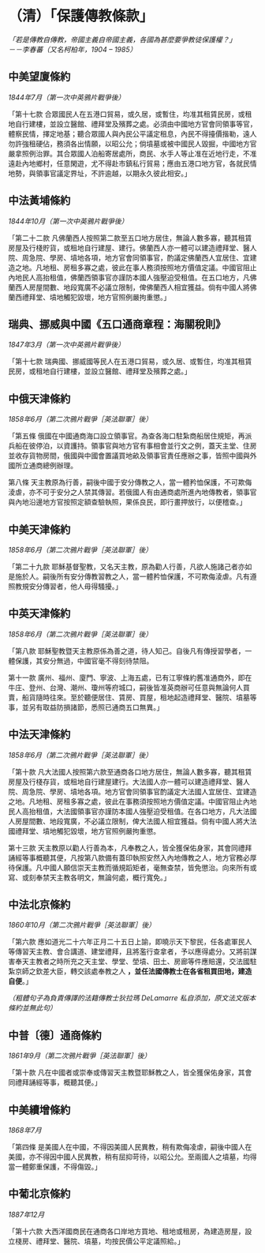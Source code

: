 # （清）「保護傳教條款」

*「若是傳教自傳教，帝國主義自帝國主義，各國為甚麼要爭教徒保護權？」  
－－李春蕃（又名柯柏年，1904 – 1985）*
 
## 中美望廈條約

*1844年7月（第一次中英鴉片戰爭後）*

「第十七款 合眾國民人在五港口貿易，或久居，或暫住，均准其租賃民房，或租地自行建樓，並設立醫館、禮拜堂及殯葬之處。必須由中國地方官會同領事等官，體察民情，擇定地基；聽合眾國人與內民公平議定租息，內民不得擡價揩勒，遠人勿許強租硬佔，務須各出情願，以昭公允；倘墳墓或被中國民人毀掘，中國地方官嚴拿照例治罪。其合眾國人泊船寄居處所，商民、水手人等止准在近地行走，不准遠赴內地鄉村，任意閑遊，尤不得赴市鎮私行貿易；應由五港口地方官，各就民情地勢，與領事官議定界址，不許逾越，以期永久彼此相安。」

## 中法黃埔條約

*1844年10月（第一次中英鴉片戰爭後）*

「第二十二款 凡佛蘭西人按照第二款至五口地方居住，無論人數多寡，聽其租賃房屋及行棧貯貨，或租地自行建屋、建行。佛蘭西人亦一體可以建造禮拜堂、醫人院、周急院、學房、墳地各項，地方官會同領事官，酌議定佛蘭西人宜居住、宜建造之地。凡地租、房租多寡之處，彼此在事人務須按照地方價值定議。中國官阻止內地民人高抬租值，佛蘭西領事官亦謹防本國人強壓迫受租值。在五口地方，凡佛蘭西人房屋間數、地段寬廣不必議立限制，俾佛蘭西人相宜獲益。倘有中國人將佛蘭西禮拜堂、墳地觸犯毀壞，地方官照例嚴拘重懲。」

## 瑞典、挪威與中國《五口通商章程：海關稅則》

*1847年3月（第一次中英鴉片戰爭後）*

「第十七款 瑞典國、挪威國等民人在五港口貿易，或久居、或暫住，均准其租賃民房，或租地自行建樓，並設立醫館、禮拜堂及殯葬之處。」

## 中俄天津條約

*1858年6月（第二次鴉片戰爭［英法聯軍］後）*

「第五條 俄國在中國通商海口設立領事官。為查各海口駐紮商船居住規矩，再派兵船在彼停泊，以資護持。領事官與地方官有事相會並行文之例，蓋天主堂、住房並收存貨物房間，俄國與中國會置議買地畝及領事官責任應辦之事，皆照中國與外國所立通商總例辦理。

第八條 天主教原為行善，嗣後中國于安分傳教之人，當一體矜恤保護，不可欺侮淩虐，亦不可于安分之人禁其傳習。若俄國人有由通商處所進內地傳教者，領事官與內地沿邊地方官按照定額查驗執照，果係良民，即行畫押放行，以便稽查。」

## 中美天津條約

*1858年6月（第二次鴉片戰爭［英法聯軍］後）*

「第二十九款 耶穌基督聖教，又名天主教，原為勸人行善，凡欲人施諸己者亦如是施於人。嗣後所有安分傳教習教之人，當一體矜恤保護，不可欺侮淩虐。凡有遵照教規安分傳習者，他人毋得騷擾。」

## 中英天津條約

*1858年6月（第二次鴉片戰爭［英法聯軍］後）*

「第八款 耶穌聖教暨天主教原係為善之道，待人知己。自後凡有傳授習學者，一體保護，其安分無過，中國官毫不得刻待禁阻。

第十一款 廣州、福州、廈門、寧波、上海五處，已有江寧條約舊准通商外，即在牛庄、登州、台灣、潮州、瓊州等府城口，嗣後皆准英商辦可任意與無論何人買賣，船貨隨時往來。至於聽便居住、賃房、買屋，租地起造禮拜堂、醫院、墳墓等事，並另有取益防損諸節，悉照已通商五口無異。」

## 中法天津條約

*1858年6月（第二次鴉片戰爭［英法聯軍］後）*

「第十款 凡大法國人按照第六款至通商各口地方居住，無論人數多寡，聽其租賃房屋及行棧存貨，或租地自行建屋建行。大法國人亦一體可以建造禮拜堂、醫人院、周急院、學房、墳地各項。地方官會同領事官酌議定大法國人宜居住、宜建造之地。凡地租、房租多寡之處，彼此在事務須按照地方價值定議。中國官阻止內地民人高抬租值，大法國領事官亦謹防本國人強壓迫受租值。在各口地方，凡大法國人房屋間數、地段寬廣，不必議立限制，俾大法國人相宜獲益。倘有中國人將大法國禮拜堂、墳地觸犯毀壞，地方官照例嚴拘重懲。

第十三款 天主教原以勸人行善為本，凡奉教之人，皆全獲保佑身家，其會同禮拜誦經等事概聽其便，凡按第八款備有蓋印執照安然入內地傳教之人，地方官務必厚待保護。凡中國人願信崇天主教而循規蹈矩者，毫無查禁，皆免懲治。向來所有或寫、或刻奉禁天主教各明文，無論何處，概行寬免。」

## 中法北京條約

*1860年10月（第二次鴉片戰爭［英法聯軍］後）*

「第六款 應如道光二十六年正月二十五日上諭，即曉示天下黎民，任各處軍民人等傳習天主教、會合講道、建堂禮拜，且將濫行查拿者，予以應得處分。又將前謀害奉天主教者之時所充之天主堂、學堂、塋墳、田土、房廊等件應賠還，交法國駐紮京師之欽差大臣，轉交該處奉教之人 **，並任法國傳教士在各省租買田地，建造自便**。」

*（粗體句子為負責傳譯的法籍傳教士狄拉瑪 DeLamarre 私自添加，原文法文版本條約並無此句）*

## 中普〔德〕通商條約
*1861年9月（第二次鴉片戰爭［英法聯軍］後）*

「第十款 凡在中國者或崇奉或傳習天主教暨耶穌教之人，皆全獲保佑身家，其會同禮拜誦經等事，概聽其便。」

## 中美續增條約
*1868年7月*

「第四條 是美國人在中國，不得因美國人民異教，稍有欺侮凌虐，嗣後中國人在美國，亦不得因中國人民異教，稍有屈抑苛待，以昭公允。至兩國人之墳墓，均得當一體鄭重保護，不得傷毀。」

## 中葡北京條約
*1887年12月*

「第十六款 大西洋國商民在通商各口岸地方買地、租地或租房，為建造房屋，設立棧房、禮拜堂、醫院、墳墓，均按民價公平定議照給。」
